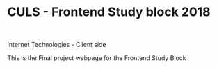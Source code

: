 <h1>CULS - Frontend Study block 2018</h1><br>
<p>Internet Technologies - Client side</p>
This is the Final project webpage for the Frontend Study Block
